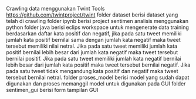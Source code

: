 Crawling data menggunakan Twint Tools https://github.com/twintproject/twint
folder dataset berisi dataset yang telah di crawling
folder ipynb berisi project sentimen analisis menggunakan python
folder java berisi eclips workspace untuk mengenerate data training berdasarkan daftar kata positif dan negatif, jika pada satu tweet 
memiliki jumlah kata positif bernilai sama dengan jumlah kata negatif maka tweet tersebut memiliki nilai netral. Jika pada satu tweet
memiliki jumlah kata positif bernilai lebih besar dari jumlah kata negatif maka tweet tersebut bernilai positif. Jika pada satu tweet
memiliki jumlah kata negatif bernilai lebih besar dari jumlah kata positif maka tweet tersebut bernilai negatif. Jika pada satu tweet 
tidak mengandung kata positif dan negatif maka tweet tersebut bernilai netral.
folder proses_model berisi model yang sudah dapat digunakan dan proses memanggil model untuk digunakan pada GUI
folder sentimen_gui berisi form tampilan GUI
